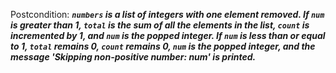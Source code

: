 Postcondition: ***`numbers` is a list of integers with one element removed. If `num` is greater than 1, `total` is the sum of all the elements in the list, `count` is incremented by 1, and `num` is the popped integer. If `num` is less than or equal to 1, `total` remains 0, `count` remains 0, `num` is the popped integer, and the message 'Skipping non-positive number: num' is printed.***